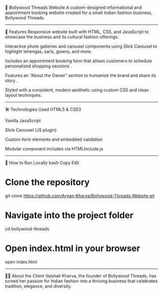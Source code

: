 🧵 Bollywood Threads Website
A custom-designed informational and appointment booking website created for a small Indian fashion business, Bollywood Threads.

----------------------------------------------------------------------------------------------------------------------------------------------------------------
🔧 Features
Responsive website built with HTML, CSS, and JavaScript to showcase the business and its cultural fashion offerings.

Interactive photo galleries and carousel components using Slick Carousel to highlight lehengas, saris, gowns, and more.

Includes an appointment booking form that allows customers to schedule personalized shopping sessions​
.

Features an “About the Owner” section to humanize the brand and share its story​
.

Styled with a consistent, modern aesthetic using custom CSS and clean layout techniques.

----------------------------------------------------------------------------------------------------------------------------------------------------------------
🛠️ Technologies Used
HTML5 & CSS3

Vanilla JavaScript

Slick Carousel (JS plugin)

Custom form elements and embedded validation

Modular component includes via HTMLInclude.js​

----------------------------------------------------------------------------------------------------------------------------------------------------------------
📂 How to Run Locally
bash
Copy
Edit
# Clone the repository
git clone https://github.com/Aryan-Kharva/Bollywood-Threads-Website.git

# Navigate into the project folder
cd bollywood-threads

# Open index.html in your browser
open index.html

----------------------------------------------------------------------------------------------------------------------------------------------------------------
🙋‍♀️ About the Client
Vaishali Kharva, the founder of Bollywood Threads, has turned her passion for Indian fashion into a thriving business that celebrates tradition, elegance, and diversity.




